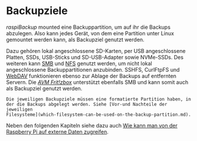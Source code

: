 # Backupziele

*raspiBackup* mounted eine Backuppartition, um auf ihr die Backups abzulegen.
Also kann jedes Gerät, von dem eine Partition unter Linux gemountet werden kann,
als Backupziel genutzt werden.

Dazu gehören lokal angeschlossene SD-Karten,
per USB angeschlossene Platten, SSDs,
USB-Sticks und SD-USB-Adapter sowie NVMe-SSDs.
Des weiteren kann [SMB](smb-as-backuptarget.md) und [NFS](nfs-as-backuptarget.md) genutzt werden,
um nicht lokal angeschlossene Backuppartitionen anzubinden.
SSHFS, CurlFtpFS und [WebDAV](webdav-as-backuptarget.md) funktionieren ebenso zur
Ablage der Backups auf entfernten Servern.
Die [*AVM Frit!zbox*](avm-fritzbox-as-backuptarget.md) unterstützt ebenfalls SMB und kann somit
auch als Backupziel genutzt werden.

```admonish info title="Filesysteme"
Die jeweiligen Backupziele müssen eine formatierte Partition haben, in der die Backups abgelegt werden. Siehe [Vor-und Nachteile der jeweiligen
Filesysteme](which-filesystem-can-be-used-on-the-backup-partition.md).
```

Neben den folgenden Kapiteln siehe dazu auch [Wie kann man von der Raspberry Pi auf externe Daten zugreifen](https://linux-tips-and-tricks.de/de/13-raspberry/423-wie-kann-man-von-der-pi-unter-linux-auf-externe-daten-zugreifen).

[.status]: rft
